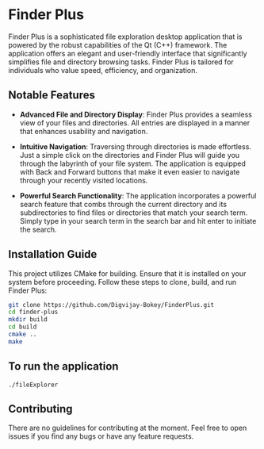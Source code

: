 # Finder Plus

Finder Plus is a sophisticated file exploration desktop application that is powered by the robust capabilities of the Qt (C++) framework. The application offers an elegant and user-friendly interface that significantly simplifies file and directory browsing tasks. Finder Plus is tailored for individuals who value speed, efficiency, and organization.

## Notable Features

- **Advanced File and Directory Display**: Finder Plus provides a seamless view of your files and directories. All entries are displayed in a manner that enhances usability and navigation.

- **Intuitive Navigation**: Traversing through directories is made effortless. Just a simple click on the directories and Finder Plus will guide you through the labyrinth of your file system. The application is equipped with Back and Forward buttons that make it even easier to navigate through your recently visited locations.

- **Powerful Search Functionality**: The application incorporates a powerful search feature that combs through the current directory and its subdirectories to find files or directories that match your search term. Simply type in your search term in the search bar and hit enter to initiate the search.

## Installation Guide

This project utilizes CMake for building. Ensure that it is installed on your system before proceeding. Follow these steps to clone, build, and run Finder Plus:

```bash
git clone https://github.com/Digvijay-Bokey/FinderPlus.git
cd finder-plus
mkdir build
cd build
cmake ..
make
```

## To run the application

`````./fileExplorer`````


## Contributing

There are no guidelines for contributing at the moment. Feel free to open issues if you find any bugs or have any feature requests.


